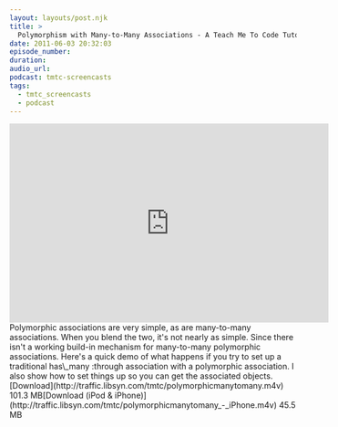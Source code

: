 ```yaml
---
layout: layouts/post.njk
title: >
  Polymorphism with Many-to-Many Associations - A Teach Me To Code Tutorial
date: 2011-06-03 20:32:03
episode_number:
duration:
audio_url:
podcast: tmtc-screencasts
tags:
  - tmtc_screencasts
  - podcast
---
```


<iframe width="560" height="349" src="http://www.youtube.com/embed/vEo6hmHTvS4" frameborder="0" allowfullscreen></iframe>Polymorphic associations are very simple, as are many-to-many associations. When you blend the two, it's not nearly as simple. Since there isn't a working build-in mechanism for many-to-many polymorphic associations. Here's a quick demo of what happens if you try to set up a traditional has\_many :through association with a polymorphic association. I also show how to set things up so you can get the associated objects.[Download](http://traffic.libsyn.com/tmtc/polymorphicmanytomany.m4v) 101.3 MB[Download (iPod & iPhone)](http://traffic.libsyn.com/tmtc/polymorphicmanytomany_-_iPhone.m4v) 45.5 MB
